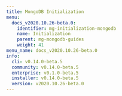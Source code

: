 ```yaml
---
title: MongoDB Initialization
menu:
  docs_v2020.10.26-beta.0:
    identifier: mg-initialization-mongodb
    name: Initialization
    parent: mg-mongodb-guides
    weight: 41
menu_name: docs_v2020.10.26-beta.0
info:
  cli: v0.14.0-beta.5
  community: v0.14.0-beta.5
  enterprise: v0.1.0-beta.5
  installer: v0.14.0-beta.5
  version: v2020.10.26-beta.0
---
```


